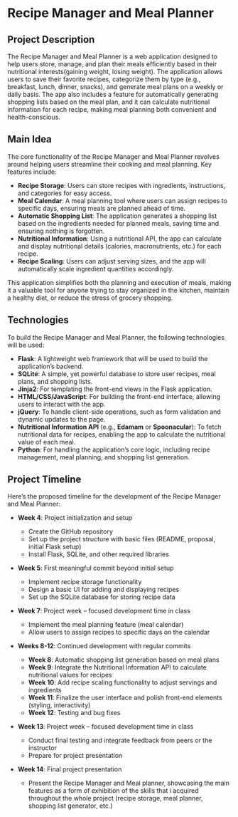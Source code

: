 # Recipe Manager and Meal Planner

## Project Description

The Recipe Manager and Meal Planner is a web application designed to help users store, manage, and plan their meals efficiently based in their nutritional interests(gaining weight, losing weight). The application allows users to save their favorite recipes, categorize them by type (e.g., breakfast, lunch, dinner, snacks), and generate meal plans on a weekly or daily basis. The app also includes a feature for automatically generating shopping lists based on the meal plan, and it can calculate nutritional information for each recipe, making meal planning both convenient and health-conscious.

## Main Idea

The core functionality of the Recipe Manager and Meal Planner revolves around helping users streamline their cooking and meal planning. Key features include:

- **Recipe Storage**: Users can store recipes with ingredients, instructions, and categories for easy access.
- **Meal Calendar**: A meal planning tool where users can assign recipes to specific days, ensuring meals are planned ahead of time.
- **Automatic Shopping List**: The application generates a shopping list based on the ingredients needed for planned meals, saving time and ensuring nothing is forgotten.
- **Nutritional Information**: Using a nutritional API, the app can calculate and display nutritional details (calories, macronutrients, etc.) for each recipe.
- **Recipe Scaling**: Users can adjust serving sizes, and the app will automatically scale ingredient quantities accordingly.

This application simplifies both the planning and execution of meals, making it a valuable tool for anyone trying to stay organized in the kitchen, maintain a healthy diet, or reduce the stress of grocery shopping.

## Technologies

To build the Recipe Manager and Meal Planner, the following technologies will be used:

- **Flask**: A lightweight web framework that will be used to build the application’s backend.
- **SQLite**: A simple, yet powerful database to store user recipes, meal plans, and shopping lists.
- **Jinja2**: For templating the front-end views in the Flask application.
- **HTML/CSS/JavaScript**: For building the front-end interface, allowing users to interact with the app.
- **jQuery**: To handle client-side operations, such as form validation and dynamic updates to the page.
- **Nutritional Information API** (e.g., **Edamam** or **Spoonacular**): To fetch nutritional data for recipes, enabling the app to calculate the nutritional value of each meal.
- **Python**: For handling the application’s core logic, including recipe management, meal planning, and shopping list generation.

## Project Timeline

Here’s the proposed timeline for the development of the Recipe Manager and Meal Planner:

- **Week 4**: Project initialization and setup
  - Create the GitHub repository
  - Set up the project structure with basic files (README, proposal, initial Flask setup)
  - Install Flask, SQLite, and other required libraries
  
- **Week 5**: First meaningful commit beyond initial setup
  - Implement recipe storage functionality
  - Design a basic UI for adding and displaying recipes
  - Set up the SQLite database for storing recipe data
  
- **Week 7**: Project week – focused development time in class
  - Implement the meal planning feature (meal calendar)
  - Allow users to assign recipes to specific days on the calendar
  
- **Weeks 8-12**: Continued development with regular commits
  - **Week 8**: Automatic shopping list generation based on meal plans
  - **Week 9**: Integrate the Nutritional Information API to calculate nutritional values for recipes
  - **Week 10**: Add recipe scaling functionality to adjust servings and ingredients
  - **Week 11**: Finalize the user interface and polish front-end elements (styling, interactivity)
  - **Week 12**: Testing and bug fixes
  
- **Week 13**: Project week – focused development time in class
  - Conduct final testing and integrate feedback from peers or the instructor
  - Prepare for project presentation
  
- **Week 14**: Final project presentation
  - Present the Recipe Manager and Meal planner, showcasing the main features as  a form of exhibition of the skills that i acquired throughout the whole project (recipe storage, meal planner, shopping list generator, etc.)
